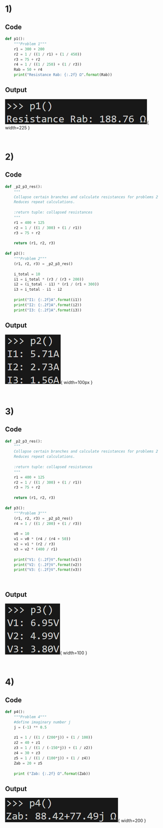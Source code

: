 # 1)
## Code
```python
def p1():
    """Problem 1"""
    r1 = 300 + 200
    r2 = 1 / ((1 / r1) + (1 / 450))
    r3 = 75 + r2
    r4 = 1 / ((1 / 250) + (1 / r3))
    Rab = 50 + r4
    print("Resistance Rab: {:.2f} Ω".format(Rab))
```

## Output
![](images/image-2.png){ width=225 }

<br>

# 2)
## Code
```python
def _p2_p3_res():
    """
    Collapse certain branches and calculate resistances for problems 2 and 3.
    Reduces repeat calculations.

    :return tuple: collapsed resistances
    """
    r1 = 400 + 125
    r2 = 1 / ((1 / 300) + (1 / r1))
    r3 = 75 + r2

    return (r1, r2, r3)

def p2():
    """Problem 2"""
    (r1, r2, r3) = _p2_p3_res()

    i_total = 10
    i1 = i_total * (r3 / (r3 + 200))
    i2 = (i_total - i1) * (r1 / (r1 + 300))
    i3 = i_total - i1 - i2

    print("I1: {:.2f}A".format(i1))
    print("I2: {:.2f}A".format(i2))
    print("I3: {:.2f}A".format(i3))
```

## Output
![](images/image-4.png){ width=100px }

<br>

# 3)
## Code
```python
def _p2_p3_res():
    """
    Collapse certain branches and calculate resistances for problems 2 and 3.
    Reduces repeat calculations.

    :return tuple: collapsed resistances
    """
    r1 = 400 + 125
    r2 = 1 / ((1 / 300) + (1 / r1))
    r3 = 75 + r2

    return (r1, r2, r3)

def p3():
    """Problem 3"""
    (r1, r2, r3) = _p2_p3_res()
    r4 = 1 / ((1 / 200) + (1 / r3))

    v0 = 10
    v1 = v0 * (r4 / (r4 + 50))
    v2 = v1 * (r2 / r3)
    v3 = v2 * (400 / r1)

    print("V1: {:.2f}V".format(v1))
    print("V2: {:.2f}V".format(v2))
    print("V3: {:.2f}V".format(v3))
```

<br>

## Output
![](images/image-7.png){ width=100 }

<br>

# 4)
## Code
```python
def p4():
    """Problem 4"""
    #define imaginary number j
    j = (-1) ** 0.5
    
    z1 = 1 / ((1 / (200*j)) + (1 / 100))
    z2 = 40 + z1
    z3 = 1 / ((1 / (-150*j)) + (1 / z2))
    z4 = 30 + z3
    z5 = 1 / ((1 / (100*j)) + (1 / z4))
    Zab = 20 + z5

    print ("Zab: {:.2f} Ω".format(Zab))
```

## Output
![](images/image-9.png){ width=200 }

<br>